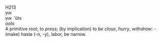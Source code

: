 <body>
  <p>H213<br>  אוּץ  <br> אוּץ  ‎  ‘ûts  <br><i>oots </i><br>A primitive root; to <i>press</i>; (by implication) to <i>be</i> <i>close</i>, <i>hurry</i>, <i>withdraw: - </i>(make) haste (-n, -y), labor, be narrow.<br></p>
 </body>